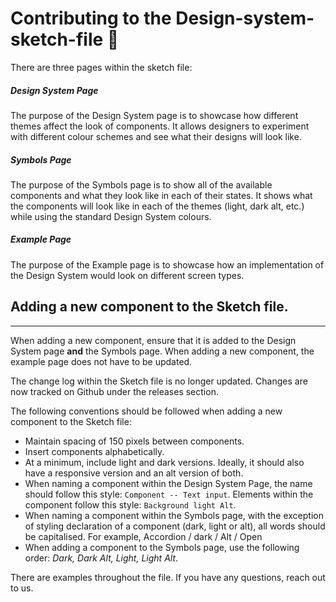 Contributing to the Design-system-sketch-file 🌵
=================

There are three pages within the sketch file:

##### Design System Page

The purpose of the Design System page is to showcase how different themes affect the look of components. It allows designers to experiment with different colour schemes and see what their designs will look like.

##### Symbols Page

The purpose of the Symbols page is to show all of the available components and what they look like in each of their states. It shows what the components will look like in each of the themes (light, dark alt, etc.) while using the standard Design System colours.

##### Example Page

The purpose of the Example page is to showcase how an implementation of the Design System would look on different screen types.

## Adding a new component to the Sketch file.
----------------------------

When adding a new component, ensure that it is added to the Design System page **and** the Symbols page. When adding a new component, the example page does not have to be updated.

The change log within the Sketch file is no longer updated. Changes are now tracked on Github under the releases section.

The following conventions should be followed when adding a new component to the Sketch file:
- Maintain spacing of 150 pixels between components.
- Insert components alphabetically.
- At a minimum, include light and dark versions. Ideally, it should also have a responsive version and an alt version of both.
- When naming a component within the Design System Page, the name should follow this style: `Component -- Text input`. Elements within the component follow this style: `Background light Alt`.
- When naming a component within the Symbols page, with the exception of styling declaration of a component (dark, light or alt), all words should be capitalised. For example, Accordion / dark / Alt / Open
- When adding a component to the Symbols page, use the following order: _Dark, Dark Alt, Light, Light Alt_.

There are examples throughout the file. If you have any questions, reach out to us.

